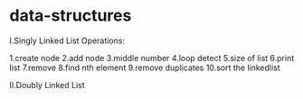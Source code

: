 # data-structures

I.Singly Linked List Operations:

1.create node
2.add node
3.middle number
4.loop detect 
5.size of list
6.print list
7.remove
8.find nth element
9.remove duplicates
10.sort the linkedlist


II.Doubly Linked List
